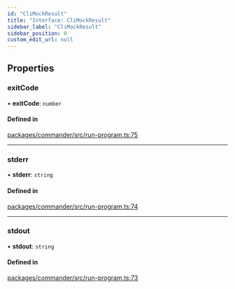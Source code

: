 ```yaml
---
id: "CliMockResult"
title: "Interface: CliMockResult"
sidebar_label: "CliMockResult"
sidebar_position: 0
custom_edit_url: null
---
```


## Properties

### exitCode

• **exitCode**: `number`

#### Defined in

[packages/commander/src/run-program.ts:75](https://github.com/armitjs/armit/blob/18cfa59/packages/commander/src/run-program.ts#L75)

---

### stderr

• **stderr**: `string`

#### Defined in

[packages/commander/src/run-program.ts:74](https://github.com/armitjs/armit/blob/18cfa59/packages/commander/src/run-program.ts#L74)

---

### stdout

• **stdout**: `string`

#### Defined in

[packages/commander/src/run-program.ts:73](https://github.com/armitjs/armit/blob/18cfa59/packages/commander/src/run-program.ts#L73)
